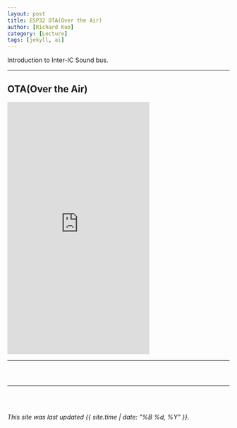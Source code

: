 ```yaml
---
layout: post
title: ESP32 OTA(Over the Air)
author: [Richard Kuo]
category: [Lecture]
tags: [jekyll, ai]
---
```


Introduction to Inter-IC Sound bus.

---
## OTA(Over the Air)
<iframe width="322" height="572" src="https://www.youtube.com/embed/dBhMWa43FrM" title="OTA" frameborder="0" allow="accelerometer; autoplay; clipboard-write; encrypted-media; gyroscope; picture-in-picture; web-share" allowfullscreen></iframe>


---

```



```

---


<br>
<br>

*This site was last updated {{ site.time | date: "%B %d, %Y" }}.*


